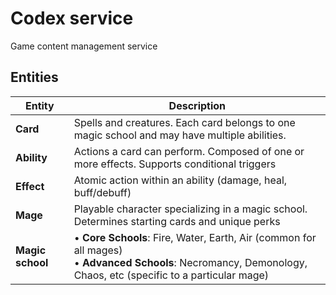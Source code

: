 # Codex service

Game content management service

## Entities

| Entity           | Description                                                                                                                                                      |
| ---------------- | ---------------------------------------------------------------------------------------------------------------------------------------------------------------- |
| **Card**         | Spells and creatures. Each card belongs to one magic school and may have multiple abilities.                                                                     |
| **Ability**      | Actions a card can perform. Composed of one or more effects. Supports conditional triggers                                                                       |
| **Effect**       | Atomic action within an ability (damage, heal, buff/debuff)                                                                                                      |
| **Mage**         | Playable character specializing in a magic school. Determines starting cards and unique perks                                                                    |
| **Magic school** | • **Core Schools**: Fire, Water, Earth, Air (common for all mages)<br>• **Advanced Schools**: Necromancy, Demonology, Chaos, etc (specific to a particular mage) |

